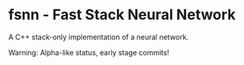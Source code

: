 # fsnn - Fast Stack Neural Network

A C++ stack-only implementation of a neural network.

Warning: Alpha-like status, early stage commits!
